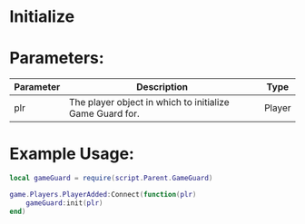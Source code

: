 # Initialize

# Parameters:

| Parameter | Description                                              | Type   |
|-----------|----------------------------------------------------------|--------|
| plr       | The player object in which to initialize Game Guard for. | Player |

# Example Usage:

```lua
local gameGuard = require(script.Parent.GameGuard)

game.Players.PlayerAdded:Connect(function(plr)
    gameGuard:init(plr)
end)
```